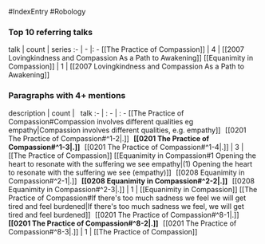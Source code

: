 #IndexEntry #Robology

### Top 10 referring talks
talk | count | series
:- | - |: -
[[The Practice of Compassion]] | 4 | [[2007 Lovingkindness and Compassion As a Path to Awakening]]
[[Equanimity in Compassion]] | 1 | [[2007 Lovingkindness and Compassion As a Path to Awakening]]

### Paragraphs with 4+ mentions
description | count | &nbsp;&nbsp;talk
:- | : - | : -
[[The Practice of Compassion#Compassion involves different qualities eg empathy\|Compassion involves different qualities, e.g. empathy]] &nbsp;&nbsp;[[0201 The Practice of Compassion#^1-2\|.]] &nbsp; **[[0201 The Practice of Compassion#^1-3\|.]]** &nbsp; [[0201 The Practice of Compassion#^1-4\|.]] | 3 | [[The Practice of Compassion]]
[[Equanimity in Compassion#1 Opening the heart to resonate with the suffering we see empathy\|(1) Opening the heart to resonate with the suffering we see (empathy)]] &nbsp;&nbsp;[[0208 Equanimity in Compassion#^2-1\|.]] &nbsp; **[[0208 Equanimity in Compassion#^2-2\|.]]** &nbsp; [[0208 Equanimity in Compassion#^2-3\|.]] | 1 | [[Equanimity in Compassion]]
[[The Practice of Compassion#If there's too much sadness we feel we will get tired and feel burdened\|If there's too much sadness we feel, we will get tired and feel burdened]] &nbsp;&nbsp;[[0201 The Practice of Compassion#^8-1\|.]] &nbsp; **[[0201 The Practice of Compassion#^8-2\|.]]** &nbsp; [[0201 The Practice of Compassion#^8-3\|.]] | 1 | [[The Practice of Compassion]]

